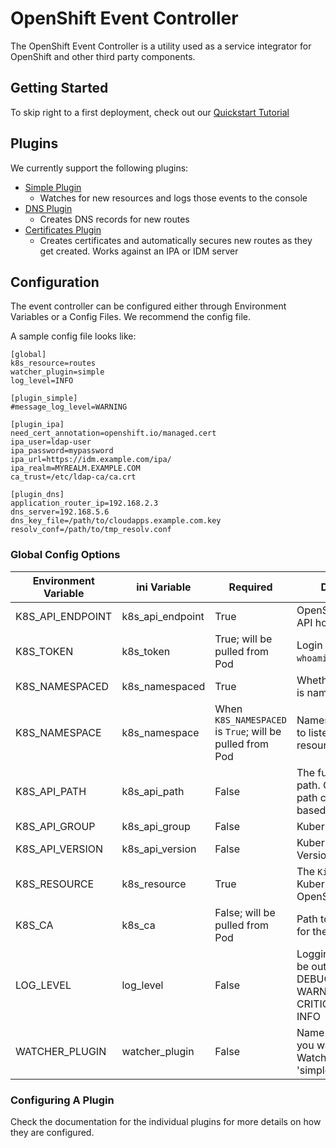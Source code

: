 # OpenShift Event Controller

The OpenShift Event Controller is a utility used as a service integrator for OpenShift and other third party components.

## Getting Started

To skip right to a first deployment, check out our [Quickstart Tutorial](./QUICKSTART.md)

## Plugins

We currently support the following plugins:

* [Simple Plugin](./src/plugin_simple)
  * Watches for new resources and logs those events to the console
* [DNS Plugin](./src/plugin_dns)
  * Creates DNS records for new routes
* [Certificates Plugin](./src/plugin_ipa)
  * Creates certificates and automatically secures new routes as they get created. Works against an IPA or IDM server

## Configuration

The event controller can be configured either through Environment Variables or a Config Files. We recommend the config file.

A sample config file looks like:

```
[global]
k8s_resource=routes
watcher_plugin=simple
log_level=INFO

[plugin_simple]
#message_log_level=WARNING

[plugin_ipa]
need_cert_annotation=openshift.io/managed.cert
ipa_user=ldap-user
ipa_password=mypassword
ipa_url=https://idm.example.com/ipa/
ipa_realm=MYREALM.EXAMPLE.COM
ca_trust=/etc/ldap-ca/ca.crt

[plugin_dns]
application_router_ip=192.168.2.3
dns_server=192.168.5.6
dns_key_file=/path/to/cloudapps.example.com.key
resolv_conf=/path/to/tmp_resolv.conf
```

### Global Config Options

| Environment Variable | ini Variable | Required | Description |
| ------------- | ------------- | -------| --------- |
| K8S_API_ENDPOINT | k8s_api_endpoint | True | OpenShift/Kubernetes API hostname:port |
| K8S_TOKEN  | k8s_token | True; will be pulled from Pod | Login token (`oc whoami -t`) |
| K8S_NAMESPACED | k8s_namespaced | True | Whether the resource is namespace scoped |
| K8S_NAMESPACE | k8s_namespace | When `K8S_NAMESPACED` is `True`; will be pulled from Pod | Namespace you want to listen watch resources in |
| K8S_API_PATH | k8s_api_path | False | The full API resource path. Override API path construction based on other values |
| K8S_API_GROUP | k8s_api_group | False | Kubernetes API group |
| K8S_API_VERSION | k8s_api_version | False | Kubernetes API Version |
| K8S_RESOURCE | k8s_resource | True | The `Kind` of the Kubernetes or OpenShift resource |
| K8S_CA | k8s_ca | False; will be pulled from Pod | Path to the `ca.crt` file for the cluster |
| LOG_LEVEL | log_level | False | Logging threshold to be output. Options: DEBUG, INFO, WARNING, ERROR, CRITICAL; Default: INFO
| WATCHER_PLUGIN | watcher_plugin | False | Name of the Plugin you want to run in the Watcher. Default: 'simple' |

### Configuring A Plugin

Check the documentation for the individual plugins for more details on how they are configured.
